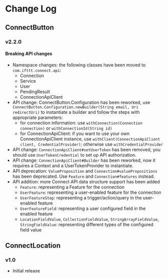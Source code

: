 # Change Log

## ConnectButton
### v2.2.0
#### Breaking API changes
* Namespace changes: the following classes have been moved to `com.ifttt.connect.api`:
  * Connection
  * Service
  * User
  * PendingResult
  * ConnectionApiClient
* API change: ConnectButton.Configuration has been reworked, use `ConnectButton.Configuration.newBuilder(String email, Uri redirectUri)` to instantiate a builder and follow the steps with appropriate parameters:
  * for connection information: use `withConnection(Connection connection)` or `withConnectionId(String id)` 
  * for ConnectionApiClient: if you want to use your own ConnectionApiClient instance, use `withClient(ConnectionApiClient client, CredentialProvider)`; otherwise use `withCredentialProvider`
* API change: `ConnectionApiClient#setUserToken` has been removed, you should use `UserTokenCredential` to set up API authorization.
* API change: `ConnectionApiClient#Builder` has been reworked, now it requires a Context and a UserTokenProvider to instantiate.
* API deprecation: `ValueProposition` and `Connection#valuePropositions` has been deprecated. Use `Feature` and `Connection#features` instead. 
* API addition: more Connect API data structure support has been added
  * `Feature`: representing a Feature for the connection
  * `UserFeature`: representing a user-enabled feature for the connection
  * `UserFeatureStep`: representing a trigger/action/query in the user-enabled feature
  * `UserFeatureField`: representing a user configured field in the enabled feature
  * `LocationFieldValue`, `CollectionFieldValue`, `StringArrayFieldValue`, `StringFieldValue`: representing different types of the configured field value

## ConnectLocation
### v1.0
* Initial release


